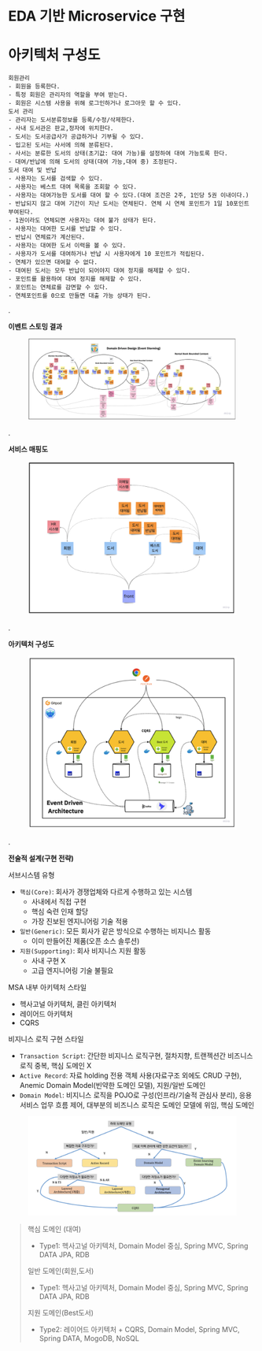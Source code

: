 # EDA 기반 Microservice 구현

# 아키텍처 구성도

```
회원관리
- 회원을 등록한다.
- 특정 회원은 관리자의 역할을 부여 받는다.
- 회원은 시스템 사용을 위해 로그인하거나 로그아웃 할 수 있다.
도서 관리
- 관리자는 도서분류정보를 등록/수정/삭제한다.
- 사내 도서관은 판교,정자에 위치한다.
- 도서는 도서공급사가 공급하거나 기부될 수 있다.
- 입고된 도서는 사서에 의해 분류된다.
- 사서는 분류한 도서의 상태(초기값: 대여 가능)를 설정하여 대여 가능토록 한다.
- 대여/반납에 의해 도서의 상태(대여 가능,대여 중) 조정된다.
도서 대여 및 반납
- 사용자는 도서를 검색할 수 있다.
- 사용자는 베스트 대여 목록을 조회할 수 있다.
- 사용자는 대여가능한 도서를 대여 할 수 있다.(대여 조건은 2주, 1인당 5권 이내이다.)
- 반납되지 않고 대여 기간이 지난 도서는 연체된다. 연체 시 연체 포인트가 1일 10포인트 부여된다.
- 1권이라도 연체되면 사용자는 대여 불가 상태가 된다.
- 사용자는 대여한 도서를 반납할 수 있다.
- 반납시 연체료가 계산된다.
- 사용자는 대여한 도서 이력을 볼 수 있다.
- 사용자가 도서를 대여하거나 반납 시 사용자에게 10 포인트가 적립된다.
- 연체가 있으면 대여할 수 없다.
- 대여된 도서는 모두 반납이 되어야지 대여 정지를 해제할 수 있다.
- 포인트를 활용하여 대여 정지를 해제할 수 있다.
- 포인트는 연체료를 감면할 수 있다.
- 연체포인트를 0으로 만들면 대출 가능 상태가 된다.
```

.

**이벤트 스토밍 결과**

<figure><img src="../../.gitbook/assets/micro-service/event-storming-result.png" alt=""><figcaption></figcaption></figure>

.

**서비스 매핑도**

<figure><img src="../../.gitbook/assets/micro-service/service-mapping.png" alt=""><figcaption></figcaption></figure>

.

**아키텍처 구성도**

<figure><img src="../../.gitbook/assets/micro-service/architecture.png" alt=""><figcaption></figcaption></figure>

.

**전술적 설계(구현 전략)**

서브시스템 유형
- `핵심(Core)`: 회사가 경쟁업체와 다르게 수행하고 있는 시스템
  - 사내에서 직접 구현
  - 핵심 숙련 인재 할당
  - 가장 진보된 엔지니어링 기술 적용
- `일반(Generic)`: 모든 회사가 같은 방식으로 수행하는 비지니스 활동
  - 이미 만들어진 제품(오픈 소스 솔루션)
- `지원(Supporting)`: 회사 비지니스 지원 활동
  - 사내 구현 X
  - 고급 엔지니어링 기술 불필요

MSA 내부 아키텍처 스타일
- 헥사고널 아키텍처, 클린 아키텍처
- 레이어드 아키텍처
- CQRS

비지니스 로직 구현 스타일
- `Transaction Script`: 간단한 비지니스 로직구현, 절차지향, 트랜젝션간 비즈니스 로직 중복, 핵심 도메인 X
- `Active Record`: 자료 holding 전용 객체 사용(자료구조 외에도 CRUD 구현), Anemic Domain Model(빈약한 도메인 모델), 지원/일반 도메인
- `Domain Model`: 비지니스 로직을 POJO로 구성(인프라/기술적 관심사 분리), 응용서비스 업무 흐름 제어, 대부분의 비즈니스 로직은 도메인 모델에 위임, 핵심 도메인

<figure><img src="../../.gitbook/assets/micro-service/heuristics-1.png" alt=""><figcaption></figcaption></figure>

> 핵심 도메인 (대여)
> - Type1: 헥사고널 아키텍처, Domain Model 중심, Spring MVC, Spring DATA JPA, RDB
> 
> 일반 도메인(회원,도서)
> - Type1: 헥사고널 아키텍처, Domain Model 중심, Spring MVC, Spring DATA JPA, RDB
> 
> 지원 도메인(Best도서)
> - Type2: 레이어드 아키텍처 + CQRS, Domain Model, Spring MVC, Spring DATA, MogoDB, NoSQL